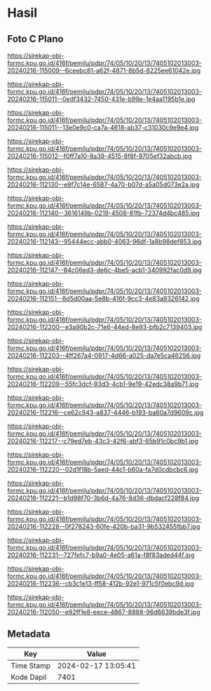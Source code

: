 # Hasil

## Foto C Plano

https://sirekap-obj-formc.kpu.go.id/416f/pemilu/pdpr/74/05/10/20/13/7405102013003-20240216-115009--6ceebc81-a62f-4871-8b5d-8225ee61042e.jpg

https://sirekap-obj-formc.kpu.go.id/416f/pemilu/pdpr/74/05/10/20/13/7405102013003-20240216-115011--0edf3432-7450-431e-b99e-1e4aa1195b1e.jpg

https://sirekap-obj-formc.kpu.go.id/416f/pemilu/pdpr/74/05/10/20/13/7405102013003-20240216-115011--13e0e9c0-ca7a-4618-ab37-c31030c9e9e4.jpg

https://sirekap-obj-formc.kpu.go.id/416f/pemilu/pdpr/74/05/10/20/13/7405102013003-20240216-115012--f0ff7a10-8a39-4515-8f8f-9705ef32abcb.jpg

https://sirekap-obj-formc.kpu.go.id/416f/pemilu/pdpr/74/05/10/20/13/7405102013003-20240216-112130--e9f7c14e-6587-4a70-b07d-a5a05d073e2a.jpg

https://sirekap-obj-formc.kpu.go.id/416f/pemilu/pdpr/74/05/10/20/13/7405102013003-20240216-112140--3616149b-0219-4508-81fb-72374d4bc485.jpg

https://sirekap-obj-formc.kpu.go.id/416f/pemilu/pdpr/74/05/10/20/13/7405102013003-20240216-112143--95444ecc-abb0-4063-96df-1a8b98def853.jpg

https://sirekap-obj-formc.kpu.go.id/416f/pemilu/pdpr/74/05/10/20/13/7405102013003-20240216-112147--84c06ed3-de6c-4be5-acb1-340992fac0d9.jpg

https://sirekap-obj-formc.kpu.go.id/416f/pemilu/pdpr/74/05/10/20/13/7405102013003-20240216-112151--8d5d00aa-5e8b-416f-9cc3-4e83a9326142.jpg

https://sirekap-obj-formc.kpu.go.id/416f/pemilu/pdpr/74/05/10/20/13/7405102013003-20240216-112200--e3a90b2c-71e6-44ed-8e93-bfb2c7139403.jpg

https://sirekap-obj-formc.kpu.go.id/416f/pemilu/pdpr/74/05/10/20/13/7405102013003-20240216-112203--4ff267a4-0917-4d66-a025-da7e5ca46256.jpg

https://sirekap-obj-formc.kpu.go.id/416f/pemilu/pdpr/74/05/10/20/13/7405102013003-20240216-112209--55fc3dcf-93d3-4cb1-9e19-42edc38a9b71.jpg

https://sirekap-obj-formc.kpu.go.id/416f/pemilu/pdpr/74/05/10/20/13/7405102013003-20240216-112216--ce62c943-a837-4446-b193-ba60a7d9609c.jpg

https://sirekap-obj-formc.kpu.go.id/416f/pemilu/pdpr/74/05/10/20/13/7405102013003-20240216-112217--c79ed7eb-43c3-42f6-abf3-65b91c0bc9b1.jpg

https://sirekap-obj-formc.kpu.go.id/416f/pemilu/pdpr/74/05/10/20/13/7405102013003-20240216-112220--02d1f18b-5aed-44c1-b60a-fa7d0cdbcbc6.jpg

https://sirekap-obj-formc.kpu.go.id/416f/pemilu/pdpr/74/05/10/20/13/7405102013003-20240216-112221--b1d98f70-3b6d-4a76-8d36-dbdacf228f84.jpg

https://sirekap-obj-formc.kpu.go.id/416f/pemilu/pdpr/74/05/10/20/13/7405102013003-20240216-112228--0f278243-60fe-420b-ba31-9b532455fbb7.jpg

https://sirekap-obj-formc.kpu.go.id/416f/pemilu/pdpr/74/05/10/20/13/7405102013003-20240216-112231--727fefc7-b9a0-4e05-a61a-f8f83aded44f.jpg

https://sirekap-obj-formc.kpu.go.id/416f/pemilu/pdpr/74/05/10/20/13/7405102013003-20240216-112236--cb3c1e13-ff58-412b-92e1-971c5f0ebc9d.jpg

https://sirekap-obj-formc.kpu.go.id/416f/pemilu/pdpr/74/05/10/20/13/7405102013003-20240216-112050--e92ff1e8-eece-4867-8888-96d6639bde3f.jpg


## Metadata

| Key        | Value               |
| ---------- | ------------------- |
| Time Stamp | 2024-02-17 13:05:41 |
| Kode Dapil | 7401                |



